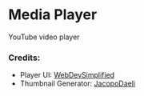# Media Player
YouTube video player


### Credits:
- Player UI: [WebDevSimplified](player)
- Thumbnail Generator: [JacopoDaeli](gist)

[player]: https://github.com/WebDevSimplified/youtube-video-player-clone
[gist]: https://gist.github.com/JacopoDaeli/c5680f44e2e3c65affc2e27819256241
